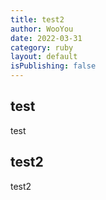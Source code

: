 ```yaml
---
title: test2
author: WooYou
date: 2022-03-31
category: ruby
layout: default
isPublishing: false
---
```


test
-------------
test

test2
-------------
test2


